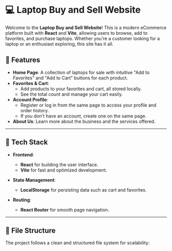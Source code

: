 # 💻 Laptop Buy and Sell Website

Welcome to the **Laptop Buy and Sell Website**! This is a modern eCommerce platform built with **React** and **Vite**, allowing users to browse, add to favorites, and purchase laptops. Whether you're a customer looking for a laptop or an enthusiast exploring, this site has it all.

## 🌟 Features

- **Home Page**: A collection of laptops for sale with intuitive "Add to Favorites" and "Add to Cart" buttons for each product.
- **Favorites & Cart**: 
  - Add products to your favorites and cart, all stored locally.
  - See the total count and manage your cart easily.
- **Account Profile**: 
  - Register or log in from the same page to access your profile and order history.
  - If you don't have an account, create one on the same page.
- **About Us**: Learn more about the business and the services offered.

---

## 🚀 Tech Stack

- **Frontend**: 
  - **React** for building the user interface.
  - **Vite** for fast and optimized development.
  
- **State Management**: 
  - **LocalStorage** for persisting data such as cart and favorites.

- **Routing**: 
  - **React Router** for smooth page navigation.

---

## 🧩 File Structure

The project follows a clean and structured file system for scalability:


